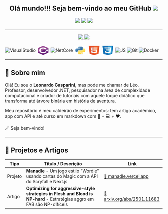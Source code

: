 <div align="center">
  <h2> Olá mundo!!! Seja bem-vindo ao meu GitHub <img src="https://github.com/abdoachhoubi/abdoachhoubi/blob/main/gifs/Hi.gif" width="30"></h2>
  <a href="https://www.linkedin.com/in/lleonardogr" target="_blank"><img
      src="https://img.shields.io/badge/-LinkedIn-%230077B5?style=for-the-badge&logo=linkedin&logoColor=white" style="margin-bottom: 5px;"
  /></a>
  <a href="https://stackoverflow.com/users/20819383/leonardo" target="_blank"><img
      src="https://img.shields.io/badge/Stack_Overflow-FE7A16?style=for-the-badge&logo=stack-overflow&logoColor=white" style="margin-bottom: 5px;"
  /></a>
  <a href="https://dev.to/lleonardogr" target="_blank"><img
    src="https://img.shields.io/badge/dev.to-0A0A0A?style=for-the-badge&logo=devdotto&logoColor=white" style="margin-bottom: 5px;"
  /></a> 
</div>

---

<div align="center">
  <a href="https://github.com/lleonardogr">
    <img height="180em" src="https://github-readme-stats.vercel.app/api/top-langs/?username=lleonardogr&layout=compact&langs_count=7&theme=dracula"/>
    <img height="180em" src="https://github-readme-stats.vercel.app/api?username=lleonardogr&show_icons=true&theme=dracula&include_all_commits=false&count_private=true"/>
  </a>
</div>

<div style="display: inline-block" align="center"><br>
  <img align="center" alt="VisualStudio" height="30" width="40" src="https://cdn.jsdelivr.net/gh/devicons/devicon/icons/visualstudio/visualstudio-plain.svg" />
  <img align="center" alt="Csharp" height="30" width="40" src="https://raw.githubusercontent.com/devicons/devicon/master/icons/csharp/csharp-original.svg">
  <img align="center" alt="NetCore" height="30" width="40" src="https://cdn.jsdelivr.net/gh/devicons/devicon/icons/dotnetcore/dotnetcore-original.svg" />
  <img align="center" alt="Python" height="30" width="40" src="https://raw.githubusercontent.com/devicons/devicon/master/icons/python/python-original.svg">
  <img align="center" alt="HTML" height="30" width="40" src="https://raw.githubusercontent.com/devicons/devicon/master/icons/html5/html5-original.svg">
  <img align="center" alt="CSS" height="30" width="40" src="https://raw.githubusercontent.com/devicons/devicon/master/icons/css3/css3-original.svg">
  <img align="center" alt="JS" height="30" width="40" src="https://cdn.jsdelivr.net/gh/devicons/devicon/icons/javascript/javascript-original.svg" />
  <img align="center" alt="Git" height="30" width="40" src="https://cdn.jsdelivr.net/gh/devicons/devicon/icons/git/git-original.svg" />
  <img align="center" alt="Docker" height="30" width="40" src="https://cdn.jsdelivr.net/gh/devicons/devicon/icons/docker/docker-original.svg" />
</div>

---

## 👋 Sobre mim

Olá! Eu sou o **Leonardo Gasparini**, mas pode me chamar de Léo.  
Professor, desenvolvedor .NET, pesquisador na área de complexidade computacional e criador de tutoriais com aquele toque didático que transforma até árvore binária em história de aventura.

Meu repositório é meu caldeirão de experimentos: tem artigo acadêmico, app com API e até curso em markdown com 🧪 + 💻 + ❤️.
 
🪄 Seja bem-vindo!

---

## 🧠 Projetos e Artigos

| Tipo      | Título / Descrição                                                                                          | Link |
|-----------|-------------------------------------------------------------------------------------------------------------|------|
| Projeto   | **Manadle** - Um jogo estilo "Wordle" usando cartas do Magic com a API do Scryfall e Next.js               | [🔗 manadle.vercel.app](https://manadle.vercel.app) |
| Artigo    | **Optimizing for aggressive-style strategies in Flesh and Blood is NP-hard** - Estratégias aggro em FAB são NP-difíceis | [📄 arxiv.org/abs/2501.11683](https://arxiv.org/abs/2501.11683) |

